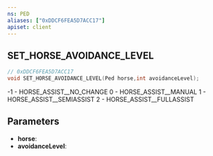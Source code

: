```yaml
---
ns: PED
aliases: ["0xDDCF6FEA5D7ACC17"]
apiset: client
---
```

## SET_HORSE_AVOIDANCE_LEVEL

```c
// 0xDDCF6FEA5D7ACC17
void SET_HORSE_AVOIDANCE_LEVEL(Ped horse,int avoidanceLevel);
```

-1 - HORSE_ASSIST__NO_CHANGE
 0 - HORSE_ASSIST__MANUAL
 1 - HORSE_ASSIST__SEMIASSIST
 2 - HORSE_ASSIST__FULLASSIST

## Parameters
* **horse**:
* **avoidanceLevel**: